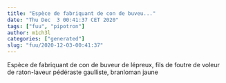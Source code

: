 ```yaml
---
title: "Espèce de fabriquant de con de buveu..."
date: "Thu Dec  3 00:41:37 CET 2020"
tags: ["fuu", "pipotron"]
author: m1ch3l
categories: ["generated"]
slug: "fuu/2020-12-03-00:41:37"
---
```


Espèce de fabriquant de con de buveur de lépreux, fils de foutre de voleur de raton-laveur pédéraste gaulliste, branloman jaune
